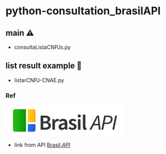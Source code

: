 ﻿# python-consultation_brasilAPI

## main :warning:
- consultaListaCNPJs.py

## list result example :pencil:
- listarCNPJ-CNAE.py


### Ref
  ![Brasil _API_](https://raw.githubusercontent.com/BrasilAPI/BrasilAPI/main/public/brasilapi-logo-small.png)
  - link from API [Brasil _API_](https://github.com/BrasilAPI/BrasilAPI)
